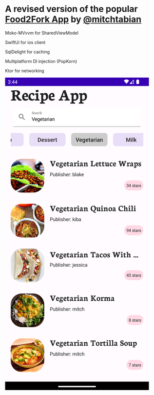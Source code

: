 # A revised version of the popular [Food2Fork App](https://github.com/mitchtabian/Food2Fork-KMM) by [@mitchtabian](https://github.com/mitchtabian)

   Moko-MVvvm for SharedViewModel
   
   SwiftUi for ios client
   
   SqlDelight for caching
   
   Multiplatform DI injection (PopKorn)
   
   Ktor for networking
   
   <img src="https://raw.githubusercontent.com/teewhydope/Food2ForkKMM-Revised/main/assets/Screenshot_20220712_154421.png">
        
